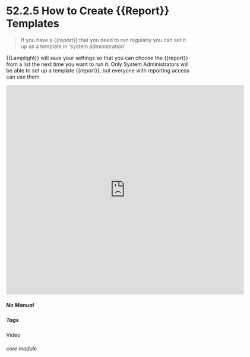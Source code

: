 # 52.2.5 How to Create {{Report}} Templates

> If you have a {{report}} that you need to run regularly you can set it up as a template in 'system administration'



{{Lamplight}} will save your settings so that you can choose the {{report}} from a list the next time you want to run it. Only System Administrators will be able to set up a template {{report}}, but everyone with reporting access can use them.

<iframe title="How to Create {{Report}} Templates" width="640" height="564" src="https://player.vimeo.com/video/289258912" data-video-display="home" frameborder="0" allowFullScreen mozallowfullscreen webkitAllowFullScreen></iframe>


##### No Manual

##### Tags
Video

###### core module
